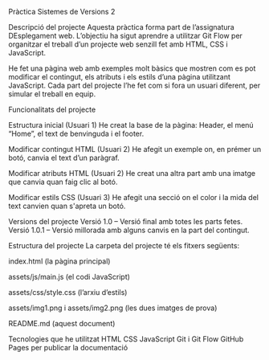 Pràctica Sistemes de Versions 2

Descripció del projecte
Aquesta pràctica forma part de l’assignatura DEsplegament web.
L’objectiu ha sigut aprendre a utilitzar Git Flow per organitzar el treball d’un projecte web senzill fet amb HTML, CSS i JavaScript.

He fet una pàgina web amb exemples molt bàsics que mostren com es pot modificar el contingut, els atributs i els estils d’una pàgina utilitzant JavaScript.
Cada part del projecte l’he fet com si fora un usuari diferent, per simular el treball en equip.

Funcionalitats del projecte

Estructura inicial (Usuari 1)
He creat la base de la pàgina: Header, el menú “Home”, el text de benvinguda i el footer.

Modificar contingut HTML (Usuari 2)
He afegit un exemple on, en prémer un botó, canvia el text d’un paràgraf.

Modificar atributs HTML (Usuari 2)
He creat una altra part amb una imatge que canvia quan faig clic al botó.

Modificar estils CSS (Usuari 3)
He afegit una secció on el color i la mida del text canvien quan s'apreta un botó.

Versions del projecte
Versió 1.0 – Versió final amb totes les parts fetes.
Versió 1.0.1 – Versió millorada amb alguns canvis en la part del contingut.

Estructura del projecte
La carpeta del projecte té els fitxers següents:

index.html (la pàgina principal)

assets/js/main.js (el codi JavaScript)

assets/css/style.css (l’arxiu d’estils)

assets/img1.png i assets/img2.png (les dues imatges de prova)

README.md (aquest document)

Tecnologies que he utilitzat
HTML
CSS
JavaScript
Git i Git Flow
GitHub Pages per publicar la documentació